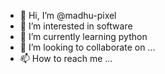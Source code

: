 - 👋 Hi, I’m @madhu-pixel
- 👀 I’m interested in software
- 🌱 I’m currently learning python
- 💞️ I’m looking to collaborate on ...
- 📫 How to reach me ...

<!---
madhu-pixel/madhu-pixel is a ✨ special ✨ repository because its `README.md` (this file) appears on your GitHub profile.
You can click the Preview link to take a look at your changes.
--->
